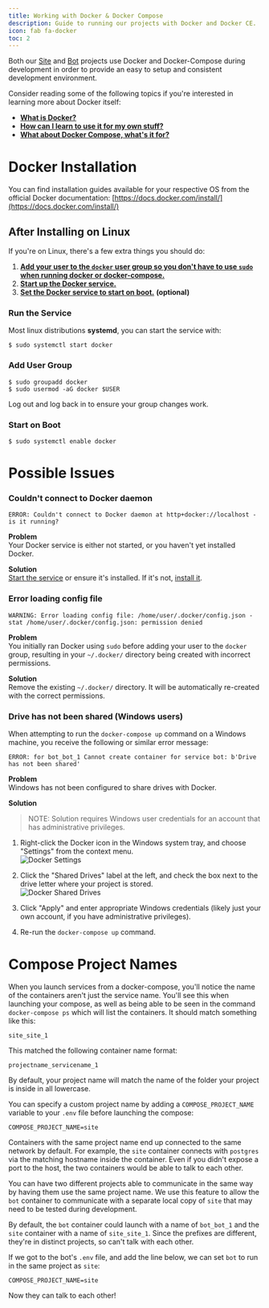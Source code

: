 ```yaml
---
title: Working with Docker & Docker Compose
description: Guide to running our projects with Docker and Docker CE.
icon: fab fa-docker
toc: 2
---
```


Both our [Site](../site/) and [Bot](../bot/) projects use Docker and Docker-Compose during development in order to provide an easy to setup and consistent development environment.

Consider reading some of the following topics if you're interested in learning more about Docker itself:

 * [**What is Docker?**](https://docs.docker.com/engine/docker-overview/)
 * [**How can I learn to use it for my own stuff?**](https://docs.docker.com/get-started/)
 * [**What about Docker Compose, what's it for?**](https://docs.docker.com/compose/)

# Docker Installation
You can find installation guides available for your respective OS from the official Docker documentation:
[https://docs.docker.com/install/](https://docs.docker.com/install/)

## After Installing on Linux
If you're on Linux, there's a few extra things you should do:

1. [**Add your user to the `docker` user group so you don't have to use `sudo` when running docker or docker-compose.**](#add-user-group)
2. [**Start up the Docker service.**](#run-the-service)
3. [**Set the Docker service to start on boot.**](#start-on-boot) **(optional)**

### Run the Service
Most linux distributions **systemd**, you can start the service with:
```shell
$ sudo systemctl start docker
```

### Add User Group
```shell
$ sudo groupadd docker
$ sudo usermod -aG docker $USER
```
Log out and log back in to ensure your group changes work.

### Start on Boot
```shell
$ sudo systemctl enable docker
```

# Possible Issues
### Couldn't connect to Docker daemon
```shell
ERROR: Couldn't connect to Docker daemon at http+docker://localhost - is it running?
```
**Problem**<br>
Your Docker service is either not started, or you haven't yet installed Docker.

**Solution**<br>
[Start the service](#run-the-service) or ensure it's installed.
If it's not, [install it](#docker-installation).

### Error loading config file
```plaintext
WARNING: Error loading config file: /home/user/.docker/config.json -
stat /home/user/.docker/config.json: permission denied
```
**Problem**<br>
You initially ran Docker using `sudo` before adding your user to the `docker` group, resulting in your `~/.docker/` directory being created with incorrect permissions.

**Solution**<br>
Remove the existing `~/.docker/` directory. It will be automatically re-created with the correct permissions.

### Drive has not been shared (Windows users)

When attempting to run the `docker-compose up` command on a Windows machine, you receive the following or similar error message:
```text
ERROR: for bot_bot_1 Cannot create container for service bot: b'Drive has not been shared'
```
**Problem**<br>
Windows has not been configured to share drives with Docker.

**Solution**<br>
> NOTE: Solution requires Windows user credentials for an account that has administrative privileges.

1. Right-click the Docker icon in the Windows system tray, and choose "Settings" from the context menu.<br>
![Docker Settings](/static/images/content/contributing/docker_settings.png)

2. Click the "Shared Drives" label at the left, and check the box next to the drive letter where your project is stored.<br>
![Docker Shared Drives](/static/images/content/contributing/docker_shared_drives.png)

3. Click "Apply" and enter appropriate Windows credentials (likely just your own account, if you have administrative privileges).

4. Re-run the `docker-compose up` command.

# Compose Project Names
When you launch services from a docker-compose, you'll notice the name of the containers aren't just the service name.
You'll see this when launching your compose, as well as being able to be seen in the command `docker-compose ps` which will list the containers.
It should match something like this:
```
site_site_1
```
This matched the following container name format:
```
projectname_servicename_1
```
By default, your project name will match the name of the folder your project is inside in all lowercase.

You can specify a custom project name by adding a `COMPOSE_PROJECT_NAME` variable to your `.env` file before launching the compose:
```
COMPOSE_PROJECT_NAME=site
```
Containers with the same project name end up connected to the same network by default.
For example, the `site` container connects with `postgres` via the matching hostname inside the container.
Even if you didn't expose a port to the host, the two containers would be able to talk to each other.

You can have two different projects able to communicate in the same way by having them use the same project name.
We use this feature to allow the `bot` container to communicate with a separate local copy of `site` that may need to be tested during development.

By default, the `bot` container could launch with a name of `bot_bot_1` and the `site` container with a name of `site_site_1`. Since the prefixes are different, they're in distinct projects, so can't talk with each other.

If we got to the bot's `.env` file, and add the line below, we can set `bot` to run in the same project as `site`:
```
COMPOSE_PROJECT_NAME=site
```
Now they can talk to each other!
